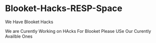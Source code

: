 # Blooket-Hacks-RESP-Space
We Have Blooket Hacks

We are Curently Working on HAcks For Blooket Please USe Our Curently Availble Ones
